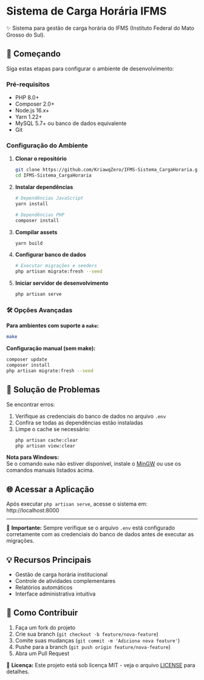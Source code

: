 
# Sistema de Carga Horária IFMS

✨ Sistema para gestão de carga horária do IFMS (Instituto Federal do Mato Grosso do Sul).

## 🚀 Começando

Siga estas etapas para configurar o ambiente de desenvolvimento:

### Pré-requisitos
- PHP 8.0+
- Composer 2.0+
- Node.js 16.x+
- Yarn 1.22+
- MySQL 5.7+ ou banco de dados equivalente
- Git

### Configuração do Ambiente

1. **Clonar o repositório**
   ```bash
   git clone https://github.com/KriawqZero/IFMS-Sistema_CargaHoraria.git
   cd IFMS-Sistema_CargaHoraria
   ```

2. **Instalar dependências**
   ```bash
   # Dependências JavaScript
   yarn install

   # Dependências PHP
   composer install
   ```

3. **Compilar assets**
   ```bash
   yarn build
   ```

4. **Configurar banco de dados**
   ```bash
   # Executar migrações e seeders
   php artisan migrate:fresh --seed
   ```

5. **Iniciar servidor de desenvolvimento**
   ```bash
   php artisan serve
   ```

### 🛠️ Opções Avançadas

**Para ambientes com suporte a `make`:**
```bash
make
```

**Configuração manual (sem make):**
```bash
composer update
composer install
php artisan migrate:fresh --seed
```

## 🔧 Solução de Problemas

Se encontrar erros:
1. Verifique as credenciais do banco de dados no arquivo `.env`
2. Confira se todas as dependências estão instaladas
3. Limpe o cache se necessário:
   ```bash
   php artisan cache:clear
   php artisan view:clear
   ```
   
**Nota para Windows:**  
Se o comando `make` não estiver disponível, instale o [MinGW](http://mingw.org/) ou use os comandos manuais listados acima.

## 🌐 Acessar a Aplicação
Após executar `php artisan serve`, acesse o sistema em:  
http://localhost:8000

---

📌 **Importante:** Sempre verifique se o arquivo `.env` está configurado corretamente com as credenciais do banco de dados antes de executar as migrações.

## 💡 Recursos Principais
- Gestão de carga horária institucional
- Controle de atividades complementares
- Relatórios automáticos
- Interface administrativa intuitiva

## 🤝 Como Contribuir
1. Faça um fork do projeto
2. Crie sua branch (`git checkout -b feature/nova-feature`)
3. Comite suas mudanças (`git commit -m 'Adiciona nova feature'`)
4. Pushe para a branch (`git push origin feature/nova-feature`)
5. Abra um Pull Request

📄 **Licença:** Este projeto está sob licença MIT - veja o arquivo [LICENSE](LICENSE) para detalhes.

